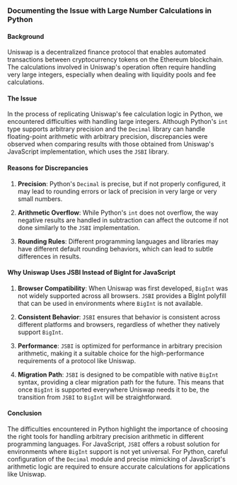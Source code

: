 ### Documenting the Issue with Large Number Calculations in Python

#### Background

Uniswap is a decentralized finance protocol that enables automated transactions between cryptocurrency tokens on the Ethereum blockchain. The calculations involved in Uniswap's operation often require handling very large integers, especially when dealing with liquidity pools and fee calculations.

#### The Issue

In the process of replicating Uniswap's fee calculation logic in Python, we encountered difficulties with handling large integers. Although Python's `int` type supports arbitrary precision and the `Decimal` library can handle floating-point arithmetic with arbitrary precision, discrepancies were observed when comparing results with those obtained from Uniswap's JavaScript implementation, which uses the `JSBI` library.

#### Reasons for Discrepancies

1. **Precision**: Python's `Decimal` is precise, but if not properly configured, it may lead to rounding errors or lack of precision in very large or very small numbers.
   
2. **Arithmetic Overflow**: While Python's `int` does not overflow, the way negative results are handled in subtraction can affect the outcome if not done similarly to the `JSBI` implementation.

3. **Rounding Rules**: Different programming languages and libraries may have different default rounding behaviors, which can lead to subtle differences in results.

#### Why Uniswap Uses JSBI Instead of BigInt for JavaScript

1. **Browser Compatibility**: When Uniswap was first developed, `BigInt` was not widely supported across all browsers. `JSBI` provides a BigInt polyfill that can be used in environments where `BigInt` is not available.

2. **Consistent Behavior**: `JSBI` ensures that behavior is consistent across different platforms and browsers, regardless of whether they natively support `BigInt`.

3. **Performance**: `JSBI` is optimized for performance in arbitrary precision arithmetic, making it a suitable choice for the high-performance requirements of a protocol like Uniswap.

4. **Migration Path**: `JSBI` is designed to be compatible with native `BigInt` syntax, providing a clear migration path for the future. This means that once `BigInt` is supported everywhere Uniswap needs it to be, the transition from `JSBI` to `BigInt` will be straightforward.

#### Conclusion

The difficulties encountered in Python highlight the importance of choosing the right tools for handling arbitrary precision arithmetic in different programming languages. For JavaScript, `JSBI` offers a robust solution for environments where `BigInt` support is not yet universal. For Python, careful configuration of the `Decimal` module and precise mimicking of JavaScript's arithmetic logic are required to ensure accurate calculations for applications like Uniswap.